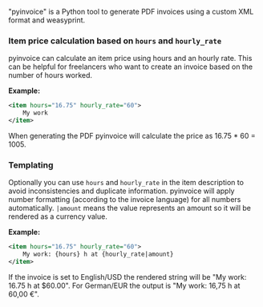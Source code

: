 "pyinvoice" is a Python tool to generate PDF invoices using a custom XML format and weasyprint.


### Item price calculation based on `hours` and `hourly_rate`

pyinvoice can calculate an item price using hours and an hourly rate.
This can be helpful for freelancers who want to create an invoice based on the
number of hours worked.

**Example:**

```xml
<item hours="16.75" hourly_rate="60">
    My work
</item>
```

When generating the PDF pyinvoice will calculate the price as 16.75 * 60 = 1005.


### Templating

Optionally you can use `hours` and `hourly_rate` in the item description to avoid inconsistencies
and duplicate information. pyinvoice will apply number formatting (according to the invoice
language) for all numbers automatically. `|amount` means the value represents an amount so it
will be rendered as a currency value.

**Example:**

```xml
<item hours="16.75" hourly_rate="60">
    My work: {hours} h at {hourly_rate|amount}
</item>
```

If the invoice is set to English/USD the rendered string will be "My work: 16.75 h at $60.00".
For German/EUR the output is "My work: 16,75 h at 60,00 €".

